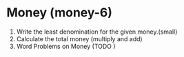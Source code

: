 # Money (money-6)

1. Write the least denomination for the given money.(small)
2. Calculate the total money (multiply and add)
3. Word Problems on Money (TODO )
